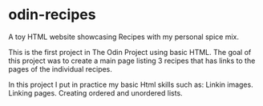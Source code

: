 # odin-recipes
A toy HTML website showcasing Recipes with my personal spice mix.

This is the first project in The Odin Project using basic HTML.
The goal of this project was to create a main page listing 3 recipes that has links to the pages of the individual recipes.  

In this project I put in practice my basic Html skills such as:
Linkin images.
Linking pages.
Creating ordered and unordered lists.